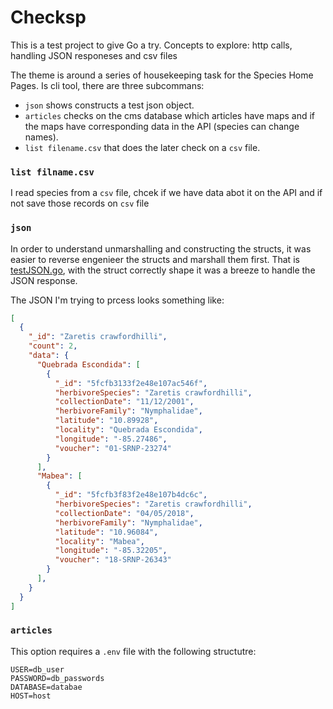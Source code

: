 # Checksp

This is a test project to give Go a try. Concepts to explore: http calls, handling JSON responeses and csv files

The theme is around a series of housekeeping task for the Species Home Pages. Is cli tool, there are three subcommans: 
- `json` shows constructs a test json object. 
- `articles` checks on the cms database which articles have maps and if the maps have corresponding data in the API (species can change names).
- `list filename.csv` that does the later check on a `csv` file.  

### `list filname.csv`
I read species from a `csv` file, chcek if we have data abot it on the API and if not save those records on `csv` file 

### `json`

In order to understand unmarshalling and constructing the structs, it was easier to reverse engenieer the structs and marshall them first. That is [testJSON.go](testJson.go), with the struct correctly shape it was a breeze to handle the JSON response.

The JSON I'm trying to prcess looks something like: 

```JSON
[
  {
    "_id": "Zaretis crawfordhilli",
    "count": 2,
    "data": {
      "Quebrada Escondida": [
        {
          "_id": "5fcfb3133f2e48e107ac546f",
          "herbivoreSpecies": "Zaretis crawfordhilli",
          "collectionDate": "11/12/2001",
          "herbivoreFamily": "Nymphalidae",
          "latitude": "10.89928",
          "locality": "Quebrada Escondida",
          "longitude": "-85.27486",
          "voucher": "01-SRNP-23274"
        }
      ],
      "Mabea": [
        {
          "_id": "5fcfb3f83f2e48e107b4dc6c",
          "herbivoreSpecies": "Zaretis crawfordhilli",
          "collectionDate": "04/05/2018",
          "herbivoreFamily": "Nymphalidae",
          "latitude": "10.96084",
          "locality": "Mabea",
          "longitude": "-85.32205",
          "voucher": "18-SRNP-26343"
        }
      ],
    }
  }
]
```


### `articles`

This option requires a `.env` file with the following structutre: 

```
USER=db_user
PASSWORD=db_passwords
DATABASE=databae
HOST=host
```